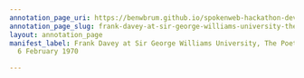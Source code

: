 ```yaml
---
annotation_page_uri: https://benwbrum.github.io/spokenweb-hackathon-development/annotations/frank-davey-at-sir-george-williams-university-the-poetry-series-6-february-1970-canvas-1-toc.json
annotation_page_slug: frank-davey-at-sir-george-williams-university-the-poetry-series-6-february-1970-canvas-1-toc
layout: annotation_page
manifest_label: Frank Davey at Sir George Williams University, The Poetry Series,
  6 February 1970

---
```

